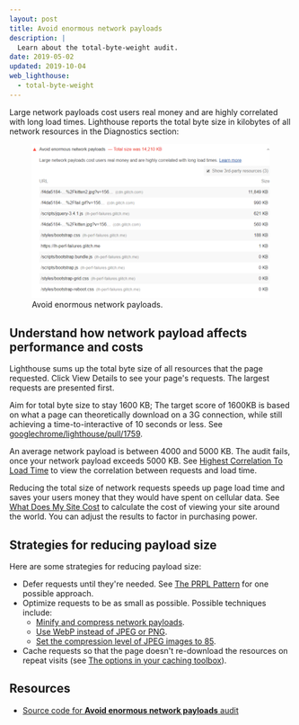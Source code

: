 ```yaml
---
layout: post
title: Avoid enormous network payloads
description: |
  Learn about the total-byte-weight audit.
date: 2019-05-02
updated: 2019-10-04
web_lighthouse:
  - total-byte-weight
---
```


Large network payloads cost users real money and are highly correlated with long load times.
Lighthouse reports the total byte size in kilobytes of all network resources
in the Diagnostics section:

<figure class="w-figure">
  <img class="w-screenshot" src="total-byte-weight.png" alt="Lighthouse: Avoid enormous network payloads">
  <figcaption class="w-figcaption">
    Avoid enormous network payloads.
  </figcaption>
</figure>


## Understand how network payload affects performance and costs

Lighthouse sums up the total byte size of all resources that the page requested.
Click View Details to see your page's requests.
The largest requests are presented first.


Aim for total byte size to stay 1600 KB;
The target score of 1600KB is based on what a page can theoretically download on a 3G connection,
while still achieving a time-to-interactive of 10 seconds or less.
See [googlechrome/lighthouse/pull/1759](https://github.com/GoogleChrome/lighthouse/pull/1759).

An average network payload is between 4000 and 5000 KB.
The audit fails, once your network payload exceeds 5000 KB.
See [Highest Correlation To Load Time](https://httparchive.org/reports/state-of-the-web?start=latest#onLoad)
to view the correlation between requests and load time.

Reducing the total size of network requests speeds up page load time and
saves your users money that they would have spent on cellular data.
See [What Does My Site Cost](https://whatdoesmysitecost.com/) to calculate the cost of viewing your site around the world.
You can adjust the results to factor in purchasing power.

## Strategies for reducing payload size

Here are some strategies for reducing payload size:

- Defer requests until they're needed. See [The PRPL Pattern](/apply-instant-loading-with-prpl) for one possible approach.
- Optimize requests to be as small as possible. Possible techniques include:
  - [Minify and compress network payloads](/reduce-network-payloads-using-text-compression).
  - [Use WebP instead of JPEG or PNG](/serve-images-webp).
  - [Set the compression level of JPEG images to 85](/use-imagemin-to-compress-images).
- Cache requests so that the page doesn't re-download the resources on repeat visits (see [The options in your caching toolbox](/reliable#the-options-in-your-caching-toolbox)).

## Resources

- [Source code for **Avoid enormous network payloads** audit](https://github.com/GoogleChrome/lighthouse/blob/master/lighthouse-core/audits/byte-efficiency/total-byte-weight.js)

